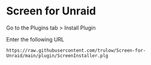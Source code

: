 # Screen for Unraid


Go to the Plugins tab > Install Plugin

Enter the following URL

	https://raw.githubusercontent.com/trulow/Screen-for-Unraid/main/plugin/ScreenInstaller.plg

